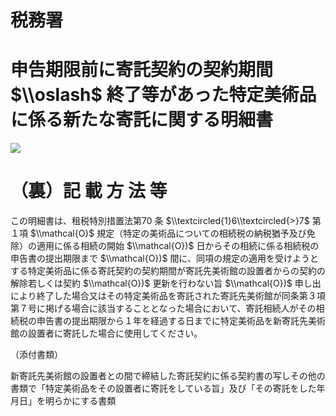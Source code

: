 # 税務署

# 申告期限前に寄託契約の契約期間 $\\oslash$ 終了等があった特定美術品に係る新たな寄託に関する明細書

![](https://www.nta.go.jp/tmp/711baef6-985f-4d53-be01-2ca3b0c30fdb/images/407ebc036dffdbb78728f5987741ec0ff9998f72a0cb2ad5ae621664c08737d0.jpg)

# （裏）記 載 方 法 等

この明細書は、租税特別措置法第70 条 $\\textcircled{1}6\\textcircled{>}7$ 第１項 $\\mathcal{O}$ 規定（特定の美術品についての相続税の納税猶予及び免除）の適用に係る相続の開始 $\\mathcal{O})$ 日からその相続に係る相続税の申告書の提出期限まで $\\mathcal{O})$ 間に、同項の規定の適用を受けようとする特定美術品に係る寄託契約の契約期間が寄託先美術館の設置者からの契約の解除若しくは契約 $\\mathcal{O})$ 更新を行わない旨 $\\mathcal{O})$ 申し出により終了した場合又はその特定美術品を寄託された寄託先美術館が同条第３項第７号に掲げる場合に該当することとなった場合において、寄託相続人がその相続税の申告書の提出期限から１年を経過する日までに特定美術品を新寄託先美術館の設置者に寄託した場合に使用してください。

（添付書類）

新寄託先美術館の設置者との間で締結した寄託契約に係る契約書の写しその他の書類で「特定美術品をその設置者に寄託をしている旨」及び「その寄託をした年月日」を明らかにする書類